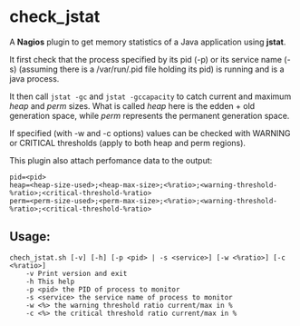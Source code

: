 check_jstat
===========

A **Nagios** plugin to get memory statistics of a Java application using **jstat**.

It first check that the process specified by its pid (-p) or its
service name (-s) (assuming there is a /var/run/<name>.pid file
holding its pid) is running and is a java process.

It then call `jstat -gc` and `jstat -gccapacity` to catch current and
maximum *heap* and *perm* sizes.
What is called *heap* here is the edden + old generation space,
while *perm* represents the permanent generation space.

If specified (with -w and -c options) values can be checked with
WARNING or CRITICAL thresholds (apply to both heap and perm regions).

This plugin also attach perfomance data to the output:

    pid=<pid>
    heap=<heap-size-used>;<heap-max-size>;<%ratio>;<warning-threshold-%ratio>;<critical-threshold-%ratio>
    perm=<perm-size-used>;<perm-max-size>;<%ratio>;<warning-threshold-%ratio>;<critical-threshold-%ratio>


Usage:
------

    chech_jstat.sh [-v] [-h] [-p <pid> | -s <service>] [-w <%ratio>] [-c <%ratio>]
        -v Print version and exit  
        -h This help  
        -p <pid> the PID of process to monitor  
        -s <service> the service name of process to monitor  
        -w <%> the warning threshold ratio current/max in %  
        -c <%> the critical threshold ratio current/max in %  

